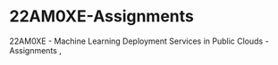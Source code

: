 # 22AM0XE-Assignments
22AM0XE - Machine Learning Deployment Services in Public Clouds - Assignments 
, 
